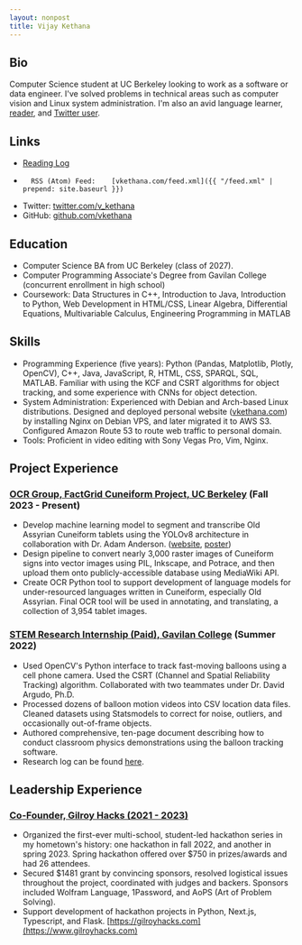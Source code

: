 ```yaml
---
layout: nonpost
title: Vijay Kethana
---
```


Bio
---

Computer Science student at UC Berkeley looking to work as a software or data engineer. I've solved problems in technical areas such as computer vision and Linux system administration. I'm also an avid language learner, [reader](reading_log.html), and [Twitter user](https://x.com/v_kethana).

Links
-----

*   [Reading Log](reading_log.html)
*		RSS (Atom) Feed:	[vkethana.com/feed.xml]({{ "/feed.xml" | prepend: site.baseurl }}) 
*   Twitter: [twitter.com/v\_kethana](https://www.twitter.com/v_kethana)
*   GitHub: [github.com/vkethana](https://www.github.com/vkethana)

Education
---------

*   Computer Science BA from UC Berkeley (class of 2027).
*   Computer Programming Associate's Degree from Gavilan College (concurrent enrollment in high school)
*   Coursework: Data Structures in C++, Introduction to Java, Introduction to Python, Web Development in HTML/CSS, Linear Algebra, Differential Equations, Multivariable Calculus, Engineering Programming in MATLAB

Skills
------

*   Programming Experience (five years): Python (Pandas, Matplotlib, Plotly, OpenCV), C++, Java, JavaScript, R, HTML, CSS, SPARQL, SQL, MATLAB. Familiar with using the KCF and CSRT algorithms for object tracking, and some experience with CNNs for object detection.
*   System Administration: Experienced with Debian and Arch-based Linux distributions. Designed and deployed personal website ([vkethana.com](https://www.vkethana.com)) by installing Nginx on Debian VPS, and later migrated it to AWS S3. Configured Amazon Route 53 to route web traffic to personal domain.
*   Tools: Proficient in video editing with Sony Vegas Pro, Vim, Nginx.

Project Experience
------------------

### [OCR Group, FactGrid Cuneiform Project, UC Berkeley](https://drive.google.com/file/d/1vlQzFKQ6lDvLLq6qpwZd_4Shadr_Uq7i/view) (Fall 2023 - Present)

*   Develop machine learning model to segment and transcribe Old Assyrian Cuneiform tablets using the YOLOv8 architecture in collaboration with Dr. Adam Anderson. ([website](https://database.factgrid.de/wiki/FactGrid:Cuneiform_Project), [poster](https://drive.google.com/file/d/1vlQzFKQ6lDvLLq6qpwZd_4Shadr_Uq7i/view))
*   Design pipeline to convert nearly 3,000 raster images of Cuneiform signs into vector images using PIL, Inkscape, and Potrace, and then upload them onto publicly-accessible database using MediaWiki API.
*   Create OCR Python tool to support development of language models for under-resourced languages written in Cuneiform, especially Old Assyrian. Final OCR tool will be used in annotating, and translating, a collection of 3,954 tablet images.

### [STEM Research Internship (Paid), Gavilan College](https://github.com/vkethana/balloon-tracking-software) (Summer 2022)

*   Used OpenCV's Python interface to track fast-moving balloons using a cell phone camera. Used the CSRT (Channel and Spatial Reliability Tracking) algorithm. Collaborated with two teammates under Dr. David Argudo, Ph.D.
*   Processed dozens of balloon motion videos into CSV location data files. Cleaned datasets using Statsmodels to correct for noise, outliers, and occasionally out-of-frame objects.
*   Authored comprehensive, ten-page document describing how to conduct classroom physics demonstrations using the balloon tracking software.
*   Research log can be found [here](https://www.gavengineering.club/project/4).

Leadership Experience
---------------------

### [Co-Founder, Gilroy Hacks (2021 - 2023)](https://gilroyhacks.com)

*   Organized the first-ever multi-school, student-led hackathon series in my hometown's history: one hackathon in fall 2022, and another in spring 2023. Spring hackathon offered over $750 in prizes/awards and had 26 attendees.
*   Secured $1481 grant by convincing sponsors, resolved logistical issues throughout the project, coordinated with judges and backers. Sponsors included Wolfram Language, 1Password, and AoPS (Art of Problem Solving).
*   Support development of hackathon projects in Python, Next.js, Typescript, and Flask. [https://gilroyhacks.com](https://www.gilroyhacks.com)
